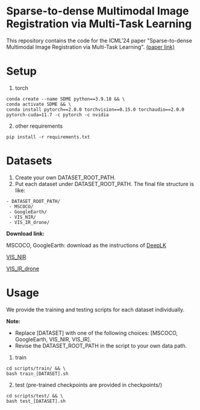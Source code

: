 # Sparse-to-dense Multimodal Image Registration via Multi-Task Learning
This repository contains the code for the ICML'24 paper "Sparse-to-dense Multimodal Image Registration via Multi-Task Learning". [(paper link)](https://openreview.net/pdf?id=q0vILV7zAw)

# Setup
1. torch
```
conda create --name SDME python==3.9.18 && \
conda activate SDME && \
conda install pytorch==2.0.0 torchvision==0.15.0 torchaudio==2.0.0 pytorch-cuda=11.7 -c pytorch -c nvidia
```
2. other requirements
```
pip install -r requirements.txt
```

# Datasets
1. Create your own DATASET_ROOT_PATH.
2. Put each dataset under DATASET_ROOT_PATH. The final file structure is like:
```
- DATASET_ROOT_PATH/
 - MSCOCO/
 - GoogleEarth/
 - VIS_NIR/
 - VIS_IR_drone/
```

**Download link:**

MSCOCO, GoogleEarth: download as the instructions of [DeepLK](https://github.com/placeforyiming/CVPR21-Deep-Lucas-Kanade-Homography)

[VIS_NIR]()

[VIS_IR_drone]()



# Usage
We provide the training and testing scripts for each dataset individually.

**Note:**
 - Replace [DATASET] with one of the following choices: [MSCOCO, GoogleEarth, VIS_NIR, VIS_IR].
 - Revise the DATASET_ROOT_PATH in the script to your own data path. 

1. train
```
cd scripts/train/ && \
bash train_[DATASET].sh 
```
2. test (pre-trained checkpoints are provided in checkpoints/)
```
cd scripts/test/ && \
bash test_[DATASET].sh 
```

